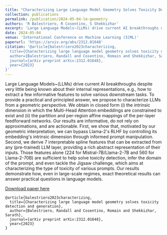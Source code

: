 ```yaml
---
title: "Characterizing Large Language Model Geometry Solves Toxicity Detection and Generation"
collection: publications
permalink: /publication/2024-05-04-lm-geometry
authors: 'R Balestriero, R Cosentino, S Shekkizhar'
excerpt: 'Large Language Models~(LLMs) drive current AI breakthroughs despite very little being known about their internal representations, e.g., how to extract a few informative features to solve various downstream tasks. To provide a practical and principled answer, we propose to characterize LLMs from a geometric perspective.'
date: 2024-05-04
venue: 'International Conference on Machine Learning (ICML)'
paperurl: 'https://arxiv.org/abs/2312.01648'
citation: '@article{balestriero2023characterizing,
  title={Characterizing large language model geometry solves toxicity detection and generation},
  author={Balestriero, Randall and Cosentino, Romain and Shekkizhar, Sarath},
  journal={arXiv preprint arXiv:2312.01648},
  year={2023}
}'
---
```

Large Language Models~(LLMs) drive current AI breakthroughs despite very little being known about their internal representations, e.g., how to extract a few informative features to solve various downstream tasks. To provide a practical and principled answer, we propose to characterize LLMs from a geometric perspective. We obtain in closed form (i) the intrinsic dimension in which the Multi-Head Attention embeddings are constrained to exist and (ii) the partition and per-region affine mappings of the per-layer feedforward networks. Our results are informative, do not rely on approximations, and are actionable. First, we show that, motivated by our geometric interpretation, we can bypass Llama-2&apos;s RLHF by controlling its embedding&apos;s intrinsic dimension through informed prompt manipulation. Second, we derive 7 interpretable spline features that can be extracted from any (pre-trained) LLM layer, providing a rich abstract representation of their inputs. Those features alone (224 for Mistral-7B/Llama-2-7B and 560 for Llama-2-70B) are sufficient to help solve toxicity detection, infer the domain of the prompt, and even tackle the Jigsaw challenge, which aims at characterizing the type of toxicity of various prompts. Our results demonstrate how, even in large-scale regimes, exact theoretical results can answer practical questions in language models.

[Download paper here](https://arxiv.org/abs/2312.01648)

```
@article{balestriero2023characterizing,
  title={Characterizing large language model geometry solves toxicity detection and generation},
  author={Balestriero, Randall and Cosentino, Romain and Shekkizhar, Sarath},
  journal={arXiv preprint arXiv:2312.01648},
  year={2023}
}
```